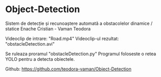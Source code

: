 # Object-Detection
Sistem de detecție și recunoaștere automată a obstacolelor dinamice / statice
Enache Cristian - Vaman Teodora


Videoclip de intrare: "Road.mp4"
Videoclip-ul rezultat: "obstacleDetection.avi"

Se ruleaza proramul "obstacleDetection.py"
Programul foloseste o retea YOLO pentru a detecta obiectele.

Github: https://github.com/teodora-vaman/Object-Detection
